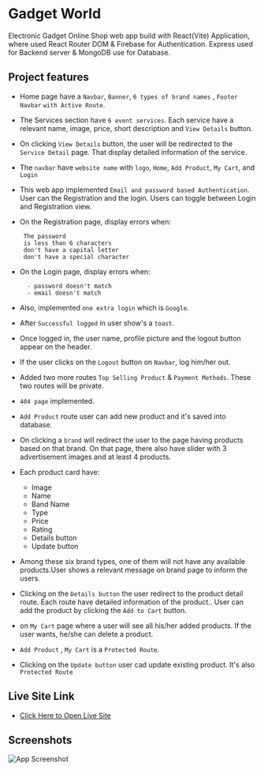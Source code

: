 # Gadget World
   Electronic Gadget Online Shop web app build with React(Vite) Application, where used React Router DOM & Firebase for Authentication. Express used for Backend server & MongoDB use for Database.
## Project features
-  Home page have a `Navbar`, `Banner`, `6 types of brand names` ,  `Footer` `Navbar` `with Active Route`.

- The Services section have `6 event services`. Each service have a relevant name, image, price, short description and `View Details` button.

- On clicking `View Details` button, the user will be redirected to the `Service Detail` page. That display detailed information of the service.

- The `navbar` have `website name` with `logo`, `Home`, `Add Product`, `My Cart`, and `Login`

 - This web app implemented `Email and password based Authentication`. User can the Registration and the login. Users can toggle between Login and Registration view.

 - On the Registration page, display errors when:

        The password
        is less than 6 characters
        don't have a capital letter
        don't have a special character

- On the Login page, display errors when:

        - password doesn't match
        - email doesn't match


- Also, implemented  `one extra login` which is  `Google`.

- After `Successful logged` in user show's a `toast`.

- Once logged in, the user name, profile picture and the logout button appear on the header.

- If the user clicks on the `Logout` button on `Navbar`, log him/her out.

- Added two more routes `Top Selling Product` & `Payment Methods`. These two routes will be private.

- `404 page` implemented. 
- `Add Product` route user can add new product and it's saved into database.

- On clicking a `brand` will redirect the user to the page having products based on that brand. On that page, there also have slider with 3 advertisement images and at least 4 products. 

- Each product card have:
   - Image
   - Name
   - Band Name
   - Type
   - Price
   - Rating
   - Details button
   - Update button

- Among these six brand types, one of them will not have any available products.User shows a relevant message on brand page to inform the users.

- Clicking on the `Details button` the user redirect to the product detail route. Each route have detailed information of the product.. User can add the product by clicking the `Add to Cart` button.

- on `My Cart` page where a user will see all his/her added products. If the user wants, he/she can delete a product.

-   `Add Product` ,  `My Cart` is a `Protected Route`.

- Clicking on the `Update button` user cad update existing product. It's also `Protected Route` 

## Live Site Link
- [Click Here to Open Live Site](https://unrivaled-queijadas-db47e3.netlify.app/)

## Screenshots

![App Screenshot](https://i.ibb.co/jZbHKSS/screencapture-localhost.png)